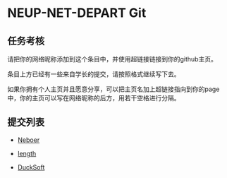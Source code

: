 # NEUP-NET-DEPART Git
## 任务考核
请把你的网络昵称添加到这个条目中，并使用超链接链接到你的github主页。

条目上方已经有一些来自学长的提交，请按照格式继续写下去。

如果你拥有个人主页并且愿意分享，可以把主页名加上超链接指向到你的page中，你的主页可以写在网络昵称的后方，用若干空格进行分隔。

## 提交列表
- [Neboer](https://github.com/Neboer)

- [length](https://github.com/3047927842)

- [DuckSoft](https://www.ducksoft.site/)

